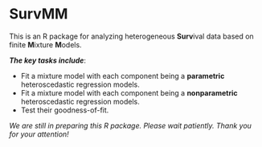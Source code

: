 # SurvMM

This is an R package for analyzing heterogeneous **Surv**ival data based on finite **M**ixture **M**odels.

***The key tasks include***: 
- Fit a mixture model with each component being a **parametric** heteroscedastic regression models.
- Fit a mixture model with each component being a **nonparametric** heteroscedastic regression models.
- Test their goodness-of-fit.

*We are still in preparing this R package. Please wait patiently. Thank you for your attention!*

